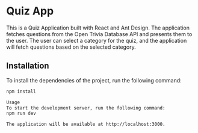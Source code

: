 # Quiz App

This is a Quiz Application built with React and Ant Design. The application fetches questions from the Open Trivia Database API and presents them to the user. The user can select a category for the quiz, and the application will fetch questions based on the selected category.

## Installation

To install the dependencies of the project, run the following command:


```sh
npm install

Usage
To start the development server, run the following command:
npm run dev

The application will be available at http://localhost:3000.